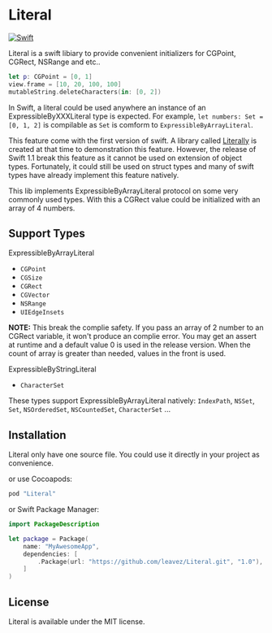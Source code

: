 # Literal

[![Swift](https://img.shields.io/badge/swift-4.1-orange.svg?style=flat)](#)

Literal is a swift libiary to provide convenient initializers for CGPoint, CGRect, NSRange and etc.. 

```swift
let p: CGPoint = [0, 1]
view.frame = [10, 20, 100, 100]
mutableString.deleteCharacters(in: [0, 2])
```

In Swift, a literal could be used anywhere an instance of an ExpressibleByXXXLiteral type is expected. For example, `let numbers: Set = [0, 1, 2]` is compilable as `Set` is comform to `ExpressibleByArrayLiteral`. 

This feature come with the first version of swift. A library called [Literally]("https://github.com/mattt/Literally") is created at that time to demonstration this feature. However, the release of Swift 1.1 break this feature as it cannot be used on extension of object types. Fortunately, it could still be used on struct types and many of swift types have already implement this feature natively.

This lib implements ExpressibleByArrayLiteral protocol on some very commonly used types. With this a CGRect value could be initialized with an array of 4 numbers.


## Support Types

ExpressibleByArrayLiteral

- `CGPoint`
- `CGSize`
- `CGRect`
- `CGVector`
- `NSRange`
- `UIEdgeInsets`

**NOTE:** This break the complie safety. If you pass an array of 2 number to an CGRect variable, it won't produce an complie error. You may get an assert at runtime and a default value 0 is used in the release version. When the count of array is greater than needed, values in the front is used.

ExpressibleByStringLiteral

- `CharacterSet`

These types support ExpressibleByArrayLiteral natively: `IndexPath`, `NSSet`, `Set`, `NSOrderedSet`, `NSCountedSet`, `CharacterSet` ...



## Installation

Literal only have one source file. You could use it directly in your project as convenience.

or use Cocoapods:

```ruby
pod "Literal"
```
or Swift Package Manager:
```swift
import PackageDescription

let package = Package(
    name: "MyAwesomeApp",
    dependencies: [
        .Package(url: "https://github.com/leavez/Literal.git", "1.0"),
    ]
)
```


## License

Literal is available under the MIT license.
